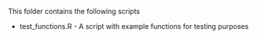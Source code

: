 
This folder contains the following scripts

* test_functions.R -  A script with example functions for testing purposes
